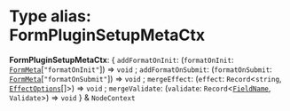# Type alias: FormPluginSetupMetaCtx

**FormPluginSetupMetaCtx**: { `addFormatOnInit`: (`formatOnInit`: [`FormMeta`](/en/auto-docs/free-layout-editor/interfaces/FormMeta.md)\[`"formatOnInit"`]) => `void` ; `addFormatOnSubmit`: (`formatOnSubmit`: [`FormMeta`](/en/auto-docs/free-layout-editor/interfaces/FormMeta.md)\[`"formatOnSubmit"`]) => `void` ; `mergeEffect`: (`effect`: `Record`<`string`, [`EffectOptions`](/en/auto-docs/free-layout-editor/types/EffectOptions.md)\[]>) => `void` ; `mergeValidate`: (`validate`: `Record`<[`FieldName`](/en/auto-docs/free-layout-editor/types/FieldName.md), `Validate`>) => `void`  } & `NodeContext`
